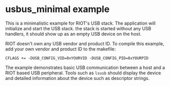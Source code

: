 # usbus_minimal example

This is a minimalistic example for RIOT's USB stack. The application will
initialize and start the USB stack. the stack is started without any USB
handlers, it should show up as an empty USB device on the host.

RIOT doesn't own any USB vendor and product ID. To compile this example, add
your own vendor and product ID to the makefile:

```
CFLAGS += -DUSB_CONFIG_VID=0xYOURVID -DUSB_CONFIG_PID=0xYOURPID
```

The example demonstrates basic USB communication between a host and a RIOT
based USB peripheral. Tools such as `lsusb` should display the device and
detailed information about the device such as descriptor strings.
